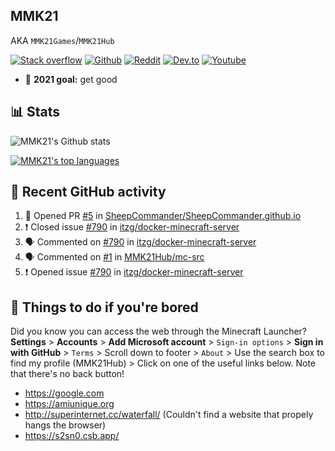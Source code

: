 ## MMK21
AKA `MMK21Games`/`MMK21Hub`

[![Stack overflow](https://img.shields.io/badge/Stack_Overflow-FE7A16?style=for-the-badge&logo=stack-overflow&logoColor=white)](https://stackoverflow.com/users/11519302/mmk21)
[![Github](https://img.shields.io/badge/GitHub-100000?style=for-the-badge&logo=github&logoColor=white)](https://github.com/MMK21Hub)
[![Reddit](https://img.shields.io/badge/Reddit-FF4500?style=for-the-badge&logo=reddit&logoColor=white)](https://www.reddit.com/user/mmk21games)
[![Dev.to](https://img.shields.io/badge/dev.to-0A0A0A?style=for-the-badge&logo=dev.to&logoColor=white)](https://dev.to/mmk21)
[![Youtube](https://img.shields.io/badge/YouTube-FF0000?style=for-the-badge&logo=youtube&logoColor=white)](https://www.youtube.com/channel/UCQp-7QfjNW84yA3d4dt6lOg)

- 🏁 **2021 goal:** get good

## 📊 Stats 
![MMK21's Github stats](https://github-readme-stats.vercel.app/api?username=MMK21Hub&show_icons=true&theme=dark&bg_color=171b22&text_color=CCCCCC&hide_border=true)

[![MMK21's top languages](https://github-readme-stats.vercel.app/api/top-langs/?username=MMK21Hub&theme=dark&bg_color=171b22&text_color=CCCCCC&hide_border=true)](https://www.youtube.com/watch?v=DLzxrzFCyOs)

## 👀 Recent GitHub activity

<!--START_SECTION:activity-->
1. 💪 Opened PR [#5](https://github.com/SheepCommander/SheepCommander.github.io/pull/5) in [SheepCommander/SheepCommander.github.io](https://github.com/SheepCommander/SheepCommander.github.io)
2. ❗️ Closed issue [#790](https://github.com/itzg/docker-minecraft-server/issues/790) in [itzg/docker-minecraft-server](https://github.com/itzg/docker-minecraft-server)
3. 🗣 Commented on [#790](https://github.com/itzg/docker-minecraft-server/issues/790) in [itzg/docker-minecraft-server](https://github.com/itzg/docker-minecraft-server)
4. 🗣 Commented on [#1](https://github.com/MMK21Hub/mc-src/issues/1) in [MMK21Hub/mc-src](https://github.com/MMK21Hub/mc-src)
5. ❗️ Opened issue [#790](https://github.com/itzg/docker-minecraft-server/issues/790) in [itzg/docker-minecraft-server](https://github.com/itzg/docker-minecraft-server)
<!--END_SECTION:activity-->

## 🙂 Things to do if you're bored

Did you know you can access the web through the Minecraft Launcher? **Settings** > **Accounts** > **Add Microsoft account** > `Sign-in options` > **Sign in with GitHub** > `Terms` > Scroll down to footer > `About` > Use the search box to find my profile (MMK21Hub) > Click on one of the useful links below. Note that there's no back button!

* <https://google.com>
* <https://amiunique.org>
* <http://superinternet.cc/waterfall/> (Couldn't find a website that propely hangs the browser)
* <https://s2sn0.csb.app/>

<!--
**MMK21Hub/MMK21Hub** is a ✨ _special_ ✨ repository because its `README.md` (this file) appears on your GitHub profile.

Here are some ideas to get you started:

- 🔭 I’m currently working on ...
- 🌱 I’m currently learning ...
- 👯 I’m looking to collaborate on ...
- 🤔 I’m looking for help with ...
- 💬 Ask me about ...
- 📫 How to reach me: ...
- 😄 Pronouns: ...
- ⚡ Fun fact: ...
-->
